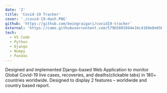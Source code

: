 ```yaml
---
date: '2'
title: 'Covid-19 Tracker'
cover: './covid-19-dash.PNG'
github: 'https://github.com/beingraigari/covid19-tracker'
external: 'https://camo.githubusercontent.com/579b5891944e16c4169e0e65bab20c5f7522e17c9fc973ae0293cb89df51ccbe/68747470733a2f2f692e696d6775722e636f6d2f6e6a5a765232312e706e67'
tech:
  - VS Code
  - Python
  - Django
  - Numpy
  - Pandas
---
```


Designed and implemented Django-based Web Application to monitor Global Covid-19 live cases, recoveries, and
deaths(clickable tabs) in 180+ countries worldwide. Designed to display 2 features – worldwide and country based report.

